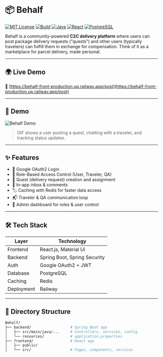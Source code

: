 # 📦 Behalf

[![MIT License](https://img.shields.io/badge/license-MIT-green)](LICENSE)
[![Build](https://img.shields.io/badge/build-passing-brightgreen)]()
[![Java](https://img.shields.io/badge/backend-Java%2017-blue)]()
[![React](https://img.shields.io/badge/frontend-React.js-lightgrey)]()
[![PostgreSQL](https://img.shields.io/badge/database-PostgreSQL-blue)]()

Behalf is a community-powered **C2C delivery platform** where users can post package delivery requests ("quests") and other users (typically travelers) can fulfill them in exchange for compensation. Think of it as a marketplace for parcel delivery, made personal.

---

## 🌍 Live Demo

🔗 [https://behalf-front-production.up.railway.app/post](https://behalf-front-production.up.railway.app/post)

---

## 🎥 Demo

![Behalf Demo](https://github.com/abhayraghuwanshi/Behalf/assets/demo.gif)

> GIF shows a user posting a quest, chatting with a traveler, and tracking status updates.

---

## ✨ Features

- 🔐 Google OAuth2 Login
- 👥 Role-Based Access Control (User, Traveler, QA)
- 🧾 Quest (delivery request) creation and assignment
- 💬 In-app inbox & comments
- 🏷️ Caching with Redis for faster data access
- 📬 Traveler & QA communication loop
- 📄 Admin dashboard for roles & user control

---

## 🛠 Tech Stack

| Layer       | Technology                        |
|-------------|------------------------------------|
| Frontend    | React.js, Material Ui             |
| Backend     | Spring Boot, Spring Security      |
| Auth        | Google OAuth2 + JWT               |
| Database    | PostgreSQL                        |
| Caching     | Redis                             |
| Deployment  | Railway                           |

---

## 📁 Directory Structure

```bash
Behalf/
├── backend/                  # Spring Boot app
│   ├── src/main/java/...     # Controllers, services, config
│   └── resources/            # application.properties
├── frontend/                 # React app
│   ├── public/
│   └── src/                  # Pages, components, services
